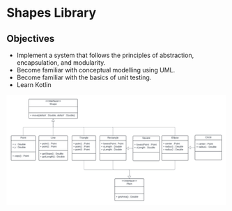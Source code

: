 # Shapes Library

## Objectives
- Implement a system that follows the principles of abstraction, encapsulation, and modularity.
- Become familiar with conceptual modelling using UML.
- Become familiar with the basics of unit testing.
- Learn Kotlin

![Shapes Library UML](https://github.com/daffodyl/Shapes-Library/blob/main/ShapesLibraryUML.png?raw=true)